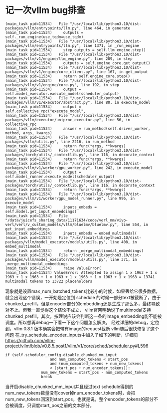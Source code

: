 # 记一次vllm bug排查
```
(main_task pid=11534)   File "/usr/local/lib/python3.10/dist-packages/vllm/entrypoints/llm.py", line 464, in generate
(main_task pid=11534)     outputs = self._run_engine(use_tqdm=use_tqdm)
(main_task pid=11534)   File "/usr/local/lib/python3.10/dist-packages/vllm/entrypoints/llm.py", line 1371, in _run_engine
(main_task pid=11534)     step_outputs = self.llm_engine.step()
(main_task pid=11534)   File "/usr/local/lib/python3.10/dist-packages/vllm/v1/engine/llm_engine.py", line 209, in step
(main_task pid=11534)     outputs = self.engine_core.get_output()
(main_task pid=11534)   File "/usr/local/lib/python3.10/dist-packages/vllm/v1/engine/core_client.py", line 167, in get_output
(main_task pid=11534)     return self.engine_core.step()
(main_task pid=11534)   File "/usr/local/lib/python3.10/dist-packages/vllm/v1/engine/core.py", line 192, in step
(main_task pid=11534)     output = self.model_executor.execute_model(scheduler_output)
(main_task pid=11534)   File "/usr/local/lib/python3.10/dist-packages/vllm/v1/executor/abstract.py", line 80, in execute_model
(main_task pid=11534)     output = self.collective_rpc("execute_model",
(main_task pid=11534)   File "/usr/local/lib/python3.10/dist-packages/vllm/executor/uniproc_executor.py", line 56, in collective_rpc
(main_task pid=11534)     answer = run_method(self.driver_worker, method, args, kwargs)
(main_task pid=11534)   File "/usr/local/lib/python3.10/dist-packages/vllm/utils.py", line 2216, in run_method
(main_task pid=11534)     return func(*args, **kwargs)
(main_task pid=11534)   File "/usr/local/lib/python3.10/dist-packages/torch/utils/_contextlib.py", line 116, in decorate_context
(main_task pid=11534)     return func(*args, **kwargs)
(main_task pid=11534)   File "/usr/local/lib/python3.10/dist-packages/vllm/v1/worker/gpu_worker.py", line 242, in execute_model
(main_task pid=11534)     output = self.model_runner.execute_model(scheduler_output)
(main_task pid=11534)   File "/usr/local/lib/python3.10/dist-packages/torch/utils/_contextlib.py", line 116, in decorate_context
(main_task pid=11534)     return func(*args, **kwargs)
(main_task pid=11534)   File "/usr/local/lib/python3.10/dist-packages/vllm/v1/worker/gpu_model_runner.py", line 996, in execute_model
(main_task pid=11534)     inputs_embeds = self.model.get_input_embeddings(
(main_task pid=11534)   File "/data/juicefs_sharing_data/11171634/code/verl_mm/vivo-verl/verl/v_custom_models/vllm/bluelmv/bluelmv.py", line 554, in get_input_embeddings
(main_task pid=11534)     inputs_embeds = embed_multimodal(
(main_task pid=11534)   File "/usr/local/lib/python3.10/dist-packages/vllm/model_executor/models/utils.py", line 408, in embed_multimodal
(main_task pid=11534)     return _merge_multimodal_embeddings(
(main_task pid=11534)   File "/usr/local/lib/python3.10/dist-packages/vllm/model_executor/models/utils.py", line 371, in _merge_multimodal_embeddings
(main_task pid=11534)     raise ValueError(
(main_task pid=11534) ValueError: Attempted to assign 1 x 1963 + 1 x 1963 + 1 x 1963 + 1 x 1963 + 1 x 1963 + 1 x 1963 + 1 x 1963 = 13741 multimodal tokens to 13722 placeholders
```
现象就是设置max_num_batched_tokens比较小的时候，如果丢给它很多数据，就会出现这个错误，一开始是定位到 schedule 的时候一部分text被截断了，由于chunked_prefill，但是encoder部分的embedding还是生成了那么多，最终导致对不上。但我一直觉得这个结论不成立，
vllm官网明确说了multimodal支持chunked_prefill，其次，按理说应该会判断这一条的image_embedding能不能被调度。所以想再debug一下看一下这个问题怎么解决。
经过详细的debug，定位到，vllm 0.8.1 版本确实会把带有image的request截断
vllm随后很快修复了这个问题
在_try_schedule_encoder_inputs中加入了如下的判断，详细见 https://github.com/vllm-project/vllm/blob/v0.8.5.post1/vllm/v1/core/sched/scheduler.py#L596
```
if (self.scheduler_config.disable_chunked_mm_input
                    and num_computed_tokens < start_pos
                    and (num_computed_tokens + num_new_tokens)
                    < (start_pos + num_encoder_tokens)):
                num_new_tokens = start_pos - num_computed_tokens
                break
```
当开启disable_chunked_mm_input并且经过text schedule得到的num_new_tokens数量没有cover掉num_encoder_tokens时，会把num_new_tokens回滚到start_pos，也就是说，整个encoder_tokens的部分不会被调度，只调度start_pos之前的文本部分。
